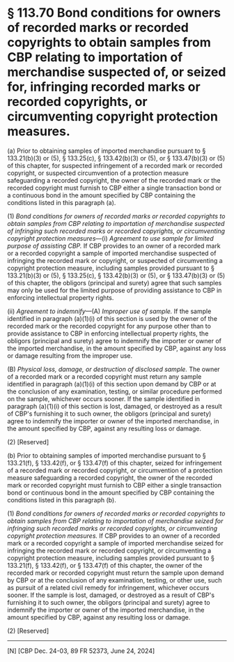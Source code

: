# § 113.70   Bond conditions for owners of recorded marks or recorded copyrights to obtain samples from CBP relating to importation of merchandise suspected of, or seized for, infringing recorded marks or recorded copyrights, or circumventing copyright protection measures.

(a) Prior to obtaining samples of imported merchandise pursuant to § 133.21(b)(3) or (5), § 133.25(c), § 133.42(b)(3) or (5), or § 133.47(b)(3) or (5) of this chapter, for suspected infringement of a recorded mark or recorded copyright, or suspected circumvention of a protection measure safeguarding a recorded copyright, the owner of the recorded mark or the recorded copyright must furnish to CBP either a single transaction bond or a continuous bond in the amount specified by CBP containing the conditions listed in this paragraph (a).


(1) *Bond conditions for owners of recorded marks or recorded copyrights to obtain samples from CBP relating to importation of merchandise suspected of infringing such recorded marks or recorded copyrights, or circumventing copyright protection measures*—(i) *Agreement to use sample for limited purpose of assisting CBP.* If CBP provides to an owner of a recorded mark or a recorded copyright a sample of imported merchandise suspected of infringing the recorded mark or copyright, or suspected of circumventing a copyright protection measure, including samples provided pursuant to § 133.21(b)(3) or (5), § 133.25(c), § 133.42(b)(3) or (5), or § 133.47(b)(3) or (5) of this chapter, the obligors (principal and surety) agree that such samples may only be used for the limited purpose of providing assistance to CBP in enforcing intellectual property rights.


(ii) *Agreement to indemnify*—(A) *Improper use of sample.* If the sample identified in paragraph (a)(1)(i) of this section is used by the owner of the recorded mark or the recorded copyright for any purpose other than to provide assistance to CBP in enforcing intellectual property rights, the obligors (principal and surety) agree to indemnify the importer or owner of the imported merchandise, in the amount specified by CBP, against any loss or damage resulting from the improper use.


(B) *Physical loss, damage, or destruction of disclosed sample.* The owner of a recorded mark or a recorded copyright must return any sample identified in paragraph (a)(1)(i) of this section upon demand by CBP or at the conclusion of any examination, testing, or similar procedure performed on the sample, whichever occurs sooner. If the sample identified in paragraph (a)(1)(i) of this section is lost, damaged, or destroyed as a result of CBP's furnishing it to such owner, the obligors (principal and surety) agree to indemnify the importer or owner of the imported merchandise, in the amount specified by CBP, against any resulting loss or damage.


(2) [Reserved]


(b) Prior to obtaining samples of imported merchandise pursuant to § 133.21(f), § 133.42(f), or § 133.47(f) of this chapter, seized for infringement of a recorded mark or recorded copyright, or circumvention of a protection measure safeguarding a recorded copyright, the owner of the recorded mark or recorded copyright must furnish to CBP either a single transaction bond or continuous bond in the amount specified by CBP containing the conditions listed in this paragraph (b).


(1) *Bond conditions for owners of recorded marks or recorded copyrights to obtain samples from CBP relating to importation of merchandise seized for infringing such recorded marks or recorded copyrights, or circumventing copyright protection measures.* If CBP provides to an owner of a recorded mark or a recorded copyright a sample of imported merchandise seized for infringing the recorded mark or recorded copyright, or circumventing a copyright protection measure, including samples provided pursuant to § 133.21(f), § 133.42(f), or § 133.47(f) of this chapter, the owner of the recorded mark or recorded copyright must return the sample upon demand by CBP or at the conclusion of any examination, testing, or other use, such as pursuit of a related civil remedy for infringement, whichever occurs sooner. If the sample is lost, damaged, or destroyed as a result of CBP's furnishing it to such owner, the obligors (principal and surety) agree to indemnify the importer or owner of the imported merchandise, in the amount specified by CBP, against any resulting loss or damage.


(2) [Reserved]



---

[N] [CBP Dec. 24-03, 89 FR 52373, June 24, 2024]




